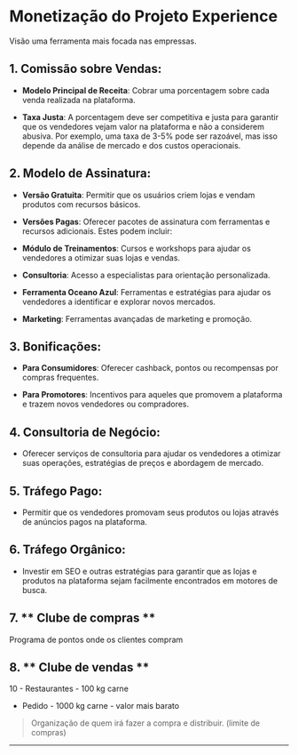 # Monetização do Projeto Experience

Visão uma ferramenta mais focada nas empressas.

## 1. **Comissão sobre Vendas**:
   
   - **Modelo Principal de Receita**: Cobrar uma porcentagem sobre cada venda realizada na plataforma.
   
   - **Taxa Justa**: A porcentagem deve ser competitiva e justa para garantir que os vendedores vejam valor na plataforma e não a considerem abusiva. Por exemplo, uma taxa de 3-5% pode ser razoável, mas isso depende da análise de mercado e dos custos operacionais.

## 2. **Modelo de Assinatura**:
   
   - **Versão Gratuita**: Permitir que os usuários criem lojas e vendam produtos com recursos básicos.
   
   - **Versões Pagas**: Oferecer pacotes de assinatura com ferramentas e recursos adicionais. Estes podem incluir:

   - **Módulo de Treinamentos**: Cursos e workshops para ajudar os vendedores a otimizar suas lojas e vendas.
   
   - **Consultoria**: Acesso a especialistas para orientação personalizada.
   
   - **Ferramenta Oceano Azul**: Ferramentas e estratégias para ajudar os vendedores a identificar e explorar novos mercados.
   
   - **Marketing**: Ferramentas avançadas de marketing e promoção.

## 3. **Bonificações**:
   
   - **Para Consumidores**: Oferecer cashback, pontos ou recompensas por compras frequentes.
   
   - **Para Promotores**: Incentivos para aqueles que promovem a plataforma e trazem novos vendedores ou compradores.

## 4. **Consultoria de Negócio**:
   
   - Oferecer serviços de consultoria para ajudar os vendedores a otimizar suas operações, estratégias de preços e abordagem de mercado.

## 5. **Tráfego Pago**:
   
   - Permitir que os vendedores promovam seus produtos ou lojas através de anúncios pagos na plataforma.

## 6. **Tráfego Orgânico**:
   
   - Investir em SEO e outras estratégias para garantir que as lojas e produtos na plataforma sejam facilmente encontrados em motores de busca.

## 7. ** Clube de compras **

Programa de pontos onde os clientes compram

## 8. ** Clube de vendas **

10 - Restaurantes - 100 kg carne

- Pedido - 1000 kg carne - valor mais barato

> Organização de quem irá fazer a compra e distribuir. (limite de compras)

--------